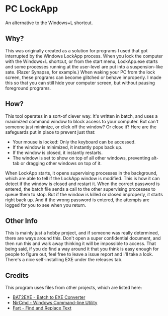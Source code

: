 # PC LockApp
An alternative to the Windows+L shortcut.
## Why?
This was originally created as a solution for programs I used that got interrupted by the Windows LockApp process. When you lock the computer with the Windows+L shortcut, or from the start menu, LockApp.exe starts and some processes running at the user-level are put into a suspension-like sate. (Razer Synapse, for example.) When waking your PC from the lock screen, these programs can become glitched or behave improperly. I made this so that you can still hide your computer screen, but without pausing foreground programs.
## How?
This tool operates in a sort-of clever way. It's written in batch, and uses a maximized command window to block access to your computer. But can't someone just minimize, or click off the window? Or close it? Here are the safeguards put in place to prevent just that:
- Your mouse is locked: Only the keyboard can be accessed.
- If the window is minimized, it instantly pops back up.
- If the window is closed, it instantly restarts.
- The window is set to show on top of all other windows, preventing alt-tab or dragging other windows on top of it.

When LockApp starts, it opens supervising processes in the background, which are able to tell if the LockApp window is modified. This is how it can detect if the window is closed and restart it. When the correct password is entered, the batch file sends a call to the other supervising processes to queue them to stop. But if the window is killed or closed improperly, it starts right back up. And if the wrong password is entered, the attempts are logged for you to see when you return.
## Other Info
This is mainly just a hobby project, and if someone was really determined, there are ways around this. Don't open a super confidential document, and then run this and walk away thinking it will be impossible to access. That being said, if you do find a way around it that you think is easy enough for people to figure out, feel free to leave a issue report and I'll take a look. There's a nice self-installing EXE under the releases tab.
## Credits
This program uses files from other projects, which are listed here:
- [BAT2EXE - Batch to EXE Converter](https://github.com/islamadel/bat2exe)
- [NirCmd - Windows Command-line Utility](https://www.nirsoft.net/utils/nircmd.html)
- [Fart - Find and Replace Text](http://fart-it.sourceforge.net/)
